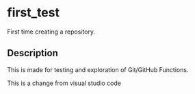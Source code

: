 # first_test
First time creating a repository.

## Description
This is made for testing and exploration of Git/GitHub Functions.

This is a change from visual studio code